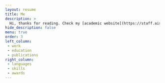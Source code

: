 ```yaml
---
layout: resume
title: Me
description: >
  Hi, thanks for reading. Check my [academic website](https://staff.aist.go.jp/atom.scott) for all of my publications etc.
hide_description: false
menu: true
order: 3
left_column:
 - work
 - education
 - publications
right_column:
 - languages
 - skills
 - awards
---
```

